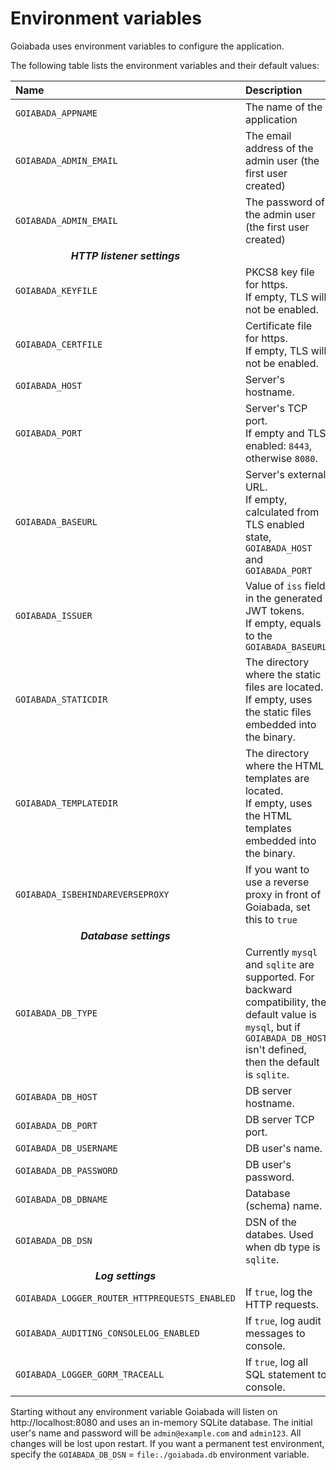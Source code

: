 # Environment variables

Goiabada uses environment variables to configure the application. 

The following table lists the environment variables and their default values:

| Name | Description | Default value |
|:-----|:----------|:----------------|
| `GOIABADA_APPNAME` | The name of the application | `Goiabada` |
| `GOIABADA_ADMIN_EMAIL` | The email address of the admin user (the first user created) | `admin@example.com` |
| `GOIABADA_ADMIN_EMAIL` | The password of the admin user (the first user created) | `admin123` |
| ***<div style="text-align: center;">HTTP listener settings</div>*** |
| `GOIABADA_KEYFILE` | PKCS8 key file for https.<br/>If empty, TLS will not be enabled. | empty |
| `GOIABADA_CERTFILE` | Certificate file for https.<br/>If empty, TLS will not be enabled. | empty |
| `GOIABADA_HOST` | Server's hostname. | `localhost` |
| `GOIABADA_PORT` | Server's TCP port.<br/>If empty and TLS enabled: `8443`, otherwise `8080`. | `8080` |
| `GOIABADA_BASEURL` | Server's external URL.<br/>If empty, calculated from TLS enabled state, `GOIABADA_HOST` and `GOIABADA_PORT` | `http://localhost:8080` |
| `GOIABADA_ISSUER` | Value of `iss` field in the generated JWT tokens.<br/>If empty, equals to the `GOIABADA_BASEURL` | `http://localhost:8080` |
| `GOIABADA_STATICDIR` | The directory where the static files are located.<br/>If empty, uses the static files embedded into the binary. | empty |
| `GOIABADA_TEMPLATEDIR` | The directory where the HTML templates are located.<br/>If empty, uses the HTML templates embedded into the binary. | empty |
| `GOIABADA_ISBEHINDAREVERSEPROXY` | If you want to use a reverse proxy in front of Goiabada, set this to `true` | `false` |
| ***<div style="text-align: center;">Database settings</div>*** |
| `GOIABADA_DB_TYPE` | Currently `mysql` and `sqlite` are supported. For backward compatibility, the default value is `mysql`, but if `GOIABADA_DB_HOST` isn't defined, then the default is `sqlite`. | `mysql` |
| `GOIABADA_DB_HOST` | DB server hostname. | `localhost` |
| `GOIABADA_DB_PORT` | DB server TCP port. | `3306` |
| `GOIABADA_DB_USERNAME` | DB user's name. | `root` |
| `GOIABADA_DB_PASSWORD` | DB user's password. | empty |
| `GOIABADA_DB_DBNAME` | Database (schema) name. | `goiabada` |
| `GOIABADA_DB_DSN` | DSN of the databes. Used when db type is `sqlite`. | `file::memory:?cache=shared` |
| ***<div style="text-align: center;">Log settings</div>*** |
| `GOIABADA_LOGGER_ROUTER_HTTPREQUESTS_ENABLED` | If `true`, log the HTTP requests. | `false` |
| `GOIABADA_AUDITING_CONSOLELOG_ENABLED` | If `true`, log audit messages to console. | `false` |
| `GOIABADA_LOGGER_GORM_TRACEALL` | If `true`, log all SQL statement to console. | `false` |

Starting without any environment variable Goiabada will listen on http://localhost:8080 and uses an in-memory SQLite database. The initial user's name and password will be `admin@example.com` and `admin123`. All changes will be lost upon restart. If you want a permanent test environment, specify the `GOIABADA_DB_DSN` = `file:./goiabada.db` environment variable. 
 

